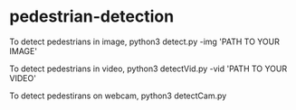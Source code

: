 # pedestrian-detection
To detect pedestrians in image, 
python3 detect.py -img 'PATH TO YOUR IMAGE'

To detect pedestrians in video,
python3 detectVid.py -vid 'PATH TO YOUR VIDEO'

To detect pedestirans on webcam,
python3 detectCam.py
